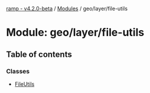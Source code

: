 [ramp - v4.2.0-beta](../README.md) / [Modules](../modules.md) / geo/layer/file-utils

# Module: geo/layer/file-utils

## Table of contents

### Classes

- [FileUtils](../classes/geo_layer_file_utils.FileUtils.md)
